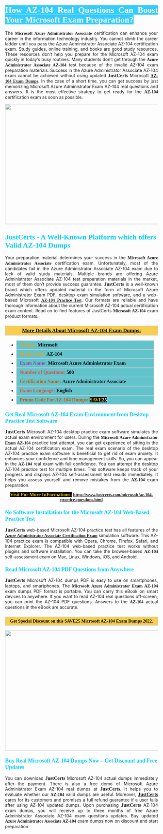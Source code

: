 <h1 style="text-align: justify;"><span style="color:#ffffff;"><span style="font-family:Georgia,serif;"><strong><span style="background-color:#33ccff;">How AZ-104 Real Questions Can Boost Your Microsoft Exam Preparation?</span></strong></span></span></h1>

<p style="text-align: justify;">The <span style="font-family:Georgia,serif;"><strong>Microsoft Azure Administrator Associate</strong></span> certification can enhance your career in the information technology industry. You cannot climb the career ladder until you pass the Azure Administrator Associate AZ-104 certification exam. Study guides, online training, and books are good study resources. These resources don&rsquo;t help you prepare for the Microsoft AZ-104 exam quickly in today&rsquo;s busy routines. Many students don&rsquo;t get through the <span style="font-family:Georgia,serif;"><strong>Azure Administrator Associate AZ-104</strong></span> test because of the invalid AZ-104 exam preparation materials. Success in the Azure Administrator Associate AZ-104 exam cannot be achieved without using updated <span style="font-size:16px;"><span style="font-family:Georgia,serif;"><strong>JustCerts</strong></span></span> Microsoft <a href="https://www.justcerts.com/microsoft/az-104-practice-questions.html"><span style="font-family:Georgia,serif;"><strong>AZ-104 Exam Dumps</strong></span></a>. In the case of a short time, you can get success by just memorizing Microsoft Azure Administrator Exam AZ-104 real questions and answers. It is the most effective strategy to get ready for the <span style="font-family:Georgia,serif;"><strong>AZ-104 </strong></span> certification exam as soon as possible.</p>

<p style="text-align: center;"><a href="https://www.justcerts.com/microsoft/az-104-practice-questions.html"><img alt="" src="https://i.imgur.com/3zmepCe.jpg" style="width: 700px; height: 394px;" /></a></p>

<h2 style="margin-right:0in; margin-left:0in"><span style="color:#00ccff;"><span style="font-family:Georgia,serif;"><strong><span style="font-size:18pt">JustCerts - A Well-Known Platform which offers Valid AZ-104 Dumps</span></strong></span></span></h2>

<p style="text-align: justify;">Your preparation material determines your success in the <span style="font-family:Georgia,serif;"><strong>Microsoft Azure Administrator Associate</strong></span> certification exam. Unfortunately, most of the candidates fail in the Azure Administrator Associate AZ-104 exam due to lack of valid study materials. Multiple brands are offering Azure Administrator Associate AZ-104 test preparation materials in the market, most of them don&rsquo;t provide success guarantee. <strong><span style="font-size:16px;"><span style="font-family:Georgia,serif;">JustCerts</span></span></strong> is a well-known brand which offers updated material in the form of Microsoft Azure Administrator Exam PDF, desktop exam simulation software, and a web-based Microsoft <a href="https://www.justcerts.com/microsoft/az-104-practice-questions.html"><span style="font-family:Georgia,serif;"><strong>AZ-104 Practice Test</strong></span></a>. Our formats are reliable and have thorough information about the current Microsoft AZ-104 actual certification exam content. Read on to find features of JustCerts <span style="font-family:Georgia,serif;"><strong>Microsoft AZ-104</strong></span> exam product formats.</p>

<h3 style="background: #f7ce50; border: 1px solid rgb(204, 204, 204); padding: 5px 10px; text-align: center;"><span style="font-family:Georgia,serif;"><u><u><span style="color:#000000;"><span style="font-size:11pt"><span style="line-height:normal"><b><span style="font-size:13.0pt"><span cambria="">More Details About Microsoft&nbsp;AZ-104 Exam Dumps:</span></span></b></span></span></span></u></u></span></h3>

<ul>
	<li style="margin:0cm 10pt">
	<div style="background:#61c4cd; border: 1px solid rgb(204, 204, 204); padding: 5px 10px; text-align: justify;"><span style="font-family:Georgia,serif;"><span style="font-size:11pt"><span style="line-height:normal"><b><span style="font-size:12.0pt"><span new="" roman="" times=""><span style="color:#f39c12;">Vendor:</span> <span style="color:#000000;">Microsoft</span></span></span></b></span></span></span></div>
	</li>
	<li style="margin:0cm 10pt">
	<div style="background: #61c4cd; border: 1px solid rgb(204, 204, 204); padding: 5px 10px; text-align: justify;"><span style="font-family:Georgia,serif;"><span style="font-size:11pt"><span style="line-height:normal"><b><span style="font-size:12.0pt"><span new="" roman="" times=""><span style="color:#f39c12;">Exam Code:</span> <span style="color:#000000;">AZ-104</span></span></span></b></span></span></span></div>
	</li>
	<li style="margin:0cm 10pt">
	<div style="background: #61c4cd; border: 1px solid rgb(204, 204, 204); padding: 5px 10px; text-align: justify;"><span style="font-family:Georgia,serif;"><span style="font-size:11pt"><span style="line-height:normal"><b><span style="font-size:12.0pt"><span new="" roman="" times=""><span style="color:#8e44ad;">Exam Name:</span> <span style="color:#000000;">Microsoft Azure Administrator Exam</span></span></span></b></span></span></span></div>
	</li>
	<li style="margin:0cm 10pt">
	<div style="background: #61c4cd; border: 1px solid rgb(204, 204, 204); padding: 5px 10px;"><span style="font-family:Georgia,serif;"><span style="font-size:11pt"><span style="line-height:normal"><b><span style="font-size:12.0pt"><span new="" roman="" times=""><span style="color:#e74c3c;">Number of Questions:</span><span style="color:#000000;"><span style="color:#f1c40f;"> </span>500</span></span></span></b></span></span></span></div>
	</li>
	<li style="margin:0cm 10pt">
	<div style="background: #61c4cd; border: 1px solid rgb(204, 204, 204); padding: 5px 10px; text-align: justify;"><span style="font-family:Georgia,serif;"><span style="font-size:11pt"><span style="line-height:normal"><b><span style="font-size:12.0pt"><span new="" roman="" times=""><span style="color:#d35400;">Certification Name:</span>&nbsp;Azure Administrator Associate</span></span></b></span></span></span></div>
	</li>
	<li style="margin:0cm 10pt">
	<div style="background: #61c4cd; border: 1px solid rgb(204, 204, 204); padding: 5px 10px; text-align: justify;"><span style="font-family:Georgia,serif;"><span style="font-size:11pt"><span style="line-height:normal"><b><span style="font-size:12.0pt"><span new="" roman="" times=""><span style="color:#e74c3c;">Exam Language:</span> <span style="color:#000000;">English</span></span></span></b></span></span></span></div>
	</li>
	<li style="margin:0cm 10pt">
	<div style="background: #61c4cd; border: 1px solid rgb(204, 204, 204); padding: 5px 10px;"><span style="font-family:Georgia,serif;"><span style="font-size:11pt"><span style="line-height:normal"><b><span style="font-size:12.0pt"><span new="" roman="" times=""><span style="color:#d35400;">Promo Code For AZ-104 Dumps:</span><span style="color:#f1c40f;"> <span style="background-color:#000000;">SAVE</span></span><span style="color:#ffffff;"><span style="background-color:#000000;">25</span></span></span></span></b></span></span></span></div>
	</li>
</ul>

<h3 style="margin-right:0in; margin-left:0in"><span style="color:#00ccff;"><span style="font-family:Georgia,serif;"><strong><span style="font-size:13.5pt">Get Real Microsoft AZ-104 Exam Environment from Desktop Practice Test Software</span></strong></span></span></h3>

<p style="text-align: justify;"><span style="font-size:16px;"><span style="font-family:Georgia,serif;"><strong>JustCerts</strong></span></span> Microsoft AZ-104 desktop practice exam software simulates the actual exam environment for users. During the <span style="font-family:Georgia,serif;"><strong>Microsoft Azure Administrator Exam AZ-104</strong></span> practice test attempt, you can get experience of sitting in the actual AZ-104 certification exam. The real exam scenario of the desktop AZ-104 practice exam software is beneficial to get rid of exam anxiety. It enhances your confidence and time management skills. So, you can appear in the <span style="font-family:Georgia,serif;"><strong> AZ-104</strong></span> real exam with full confidence. You can attempt the desktop AZ-104 practice test for multiple times. This software keeps track of your progress and displays AZ-104 self-assessment test results immediately. It helps you assess yourself and remove mistakes from the <span style="font-family:Georgia,serif;"><strong>AZ-104 </strong></span> exam preparation.</p>

<p style="text-align: center;"><span style="font-family:Georgia,serif;"><strong><span style="font-size:16px;"><span style="color:#f1c40f;"><span style="background-color:#000000;">Visit For More InFormations:</span></span></span>&nbsp;<a href="https://www.justcerts.com/microsoft/az-104-practice-questions.html">https://www.justcerts.com/microsoft/az-104-practice-questions.html</a></strong></span></p>

<h3 style="margin-right:0in; margin-left:0in"><span style="color:#00ccff;"><span style="font-family:Georgia,serif;"><strong><span style="font-size:13.5pt">No Software Installation for the Microsoft AZ-104 Web-Based Practice Test</span></strong></span></span></h3>

<p style="text-align: justify;"><span style="font-size:16px;"><span style="font-family:Georgia,serif;"><strong>JustCerts</strong></span></span> web-based Microsoft AZ-104 practice test has all features of the <a href="https://www.justcerts.com/microsoft/azure-administrator-associate-certification-exams.html"><span style="font-family:Georgia,serif;"><strong>Azure Administrator Associate Certification Exam</strong></span></a> simulation software. This AZ-104 practice exam is compatible with Opera, Chrome, Firefox, Safari, and Internet Explorer. The AZ-104 web-based practice test works without plugins and software installation. You can take the browser-based <span style="font-family:Georgia,serif;"><strong> AZ-104</strong></span> self-assessment exam on Mac, Linux, Windows, iOS, and Android.</p>

<h3 style="margin-right:0in; margin-left:0in"><span style="color:#00ccff;"><span style="font-family:Georgia,serif;"><strong><span style="font-size:13.5pt">Read Microsoft AZ-104 PDF Questions from Anywhere</span></strong></span></span></h3>

<p style="text-align: justify;"><span style="font-size:16px;"><span style="font-family:Georgia,serif;"><strong>JustCerts</strong></span></span> Microsoft AZ-104 dumps PDF is easy to use on smartphones, laptops, and smartphones. The <span style="font-family:Georgia,serif;"><strong>Microsoft Azure Administrator Exam AZ-104</strong></span> exam dumps PDF format is portable. You can carry this eBook on smart devices to anywhere. If you want to read AZ-104 real questions off-screen, you can print the AZ-104 PDF questions. Answers to the <span style="font-family:Georgia,serif;"><strong> AZ-104</strong></span> actual questions in the eBook are accurate.</p>

<h3 style="background: rgb(247, 206, 80); border: 1px solid rgb(204, 204, 204); padding: 5px 10px; text-align: center;"><span style="font-family:Georgia,serif;"><u><span style="color:#000000;"><span style="font-size:11pt;"><span style="line-height:normal;"><b><span cambria="">Get Special Discount on this SAVE25 Microsoft AZ-104 Exam Dumps 2022.</span></b></span></span></span></u></span></h3>

<p style="text-align: center;"><a href="https://www.justcerts.com/microsoft/az-104-practice-questions.html"><img alt="" src="https://i.imgur.com/fQyYzMS.jpg" style="width: 700px; height: 394px;" /></a></p>

<h3 style="margin-right:0in; margin-left:0in"><span style="color:#00ccff;"><span style="font-family:Georgia,serif;"><strong><span style="font-size:13.5pt">Buy Real Microsoft AZ-104 Dumps Now &ndash; Get Discount and Free Updates</span></strong></span></span></h3>

<p style="text-align: justify;">You can download <span style="font-size:16px;"><span style="font-family:Georgia,serif;"><strong>JustCerts</strong></span></span> Microsoft AZ-104 actual dumps immediately after the payment. There is also a free demo of Microsoft Azure Administrator Exam AZ-104 real dumps at <span style="font-size:16px;"><span style="font-family:Georgia,serif;"><strong>JustCerts</strong></span></span>. It helps you to evaluate whether our <span style="font-family:Georgia,serif;"><strong>AZ-104 </strong></span> valid dumps are useful. Moreover, <a href="https://www.justcerts.com/"><span style="font-family:Georgia,serif;"><span style="font-size:16px;"><strong>JustCerts</strong></span></span></a> cares for its customers and promises a full refund guarantee if a user fails after using AZ-104 updated dumps. Upon purchasing <span style="font-size:16px;"><span style="font-family:Georgia,serif;"><strong>JustCerts</strong></span></span> AZ-104 exam dumps, you will receive up to three months of free Azure Administrator Associate AZ-104 exam questions updates. Buy updated <span style="font-family:Georgia,serif;"><strong>Azure Administrator Associate AZ-104</strong></span> exam dumps now on discount and start preparation.</p>
